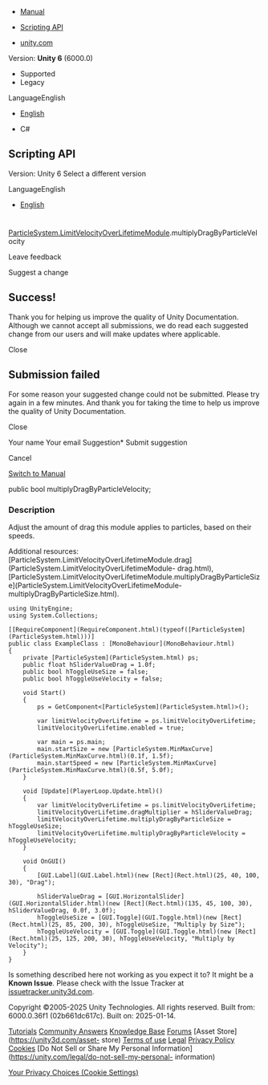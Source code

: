 [ ]()

  * [Manual](../Manual/index.html)
  * [Scripting API](../ScriptReference/index.html)

  * [unity.com](https://unity.com/)

Version: **Unity 6** (6000.0)

  * Supported
  * Legacy

LanguageEnglish

  * [English]()

  * C#

[ ](https://docs.unity3d.com)

## Scripting API

Version: Unity 6 Select a different version

LanguageEnglish

  * [English]()

#
[ParticleSystem.LimitVelocityOverLifetimeModule](ParticleSystem.LimitVelocityOverLifetimeModule.html).multiplyDragByParticleVelocity

Leave feedback

Suggest a change

## Success!

Thank you for helping us improve the quality of Unity Documentation. Although
we cannot accept all submissions, we do read each suggested change from our
users and will make updates where applicable.

Close

## Submission failed

For some reason your suggested change could not be submitted. Please <a>try
again</a> in a few minutes. And thank you for taking the time to help us
improve the quality of Unity Documentation.

Close

Your name Your email Suggestion* Submit suggestion

Cancel

[Switch to Manual](../Manual/class-ParticleSystem.html "Go to ParticleSystem
Component in the Manual")

public bool multiplyDragByParticleVelocity;

### Description

Adjust the amount of drag this module applies to particles, based on their
speeds.

Additional resources:
[ParticleSystem.LimitVelocityOverLifetimeModule.drag](ParticleSystem.LimitVelocityOverLifetimeModule-
drag.html),
[ParticleSystem.LimitVelocityOverLifetimeModule.multiplyDragByParticleSize](ParticleSystem.LimitVelocityOverLifetimeModule-
multiplyDragByParticleSize.html).

    
    
    using UnityEngine;
    using System.Collections;  
      
    [[RequireComponent](RequireComponent.html)(typeof([ParticleSystem](ParticleSystem.html)))]
    public class ExampleClass : [MonoBehaviour](MonoBehaviour.html)
    {
        private [ParticleSystem](ParticleSystem.html) ps;
        public float hSliderValueDrag = 1.0f;
        public bool hToggleUseSize = false;
        public bool hToggleUseVelocity = false;  
      
        void Start()
        {
            ps = GetComponent<[ParticleSystem](ParticleSystem.html)>();  
      
            var limitVelocityOverLifetime = ps.limitVelocityOverLifetime;
            limitVelocityOverLifetime.enabled = true;  
      
            var main = ps.main;
            main.startSize = new [ParticleSystem.MinMaxCurve](ParticleSystem.MinMaxCurve.html)(0.1f, 1.5f);
            main.startSpeed = new [ParticleSystem.MinMaxCurve](ParticleSystem.MinMaxCurve.html)(0.5f, 5.0f);
        }  
      
        void [Update](PlayerLoop.Update.html)()
        {
            var limitVelocityOverLifetime = ps.limitVelocityOverLifetime;
            limitVelocityOverLifetime.dragMultiplier = hSliderValueDrag;
            limitVelocityOverLifetime.multiplyDragByParticleSize = hToggleUseSize;
            limitVelocityOverLifetime.multiplyDragByParticleVelocity = hToggleUseVelocity;
        }  
      
        void OnGUI()
        {
            [GUI.Label](GUI.Label.html)(new [Rect](Rect.html)(25, 40, 100, 30), "Drag");  
      
            hSliderValueDrag = [GUI.HorizontalSlider](GUI.HorizontalSlider.html)(new [Rect](Rect.html)(135, 45, 100, 30), hSliderValueDrag, 0.0f, 3.0f);
            hToggleUseSize = [GUI.Toggle](GUI.Toggle.html)(new [Rect](Rect.html)(25, 85, 200, 30), hToggleUseSize, "Multiply by Size");
            hToggleUseVelocity = [GUI.Toggle](GUI.Toggle.html)(new [Rect](Rect.html)(25, 125, 200, 30), hToggleUseVelocity, "Multiply by Velocity");
        }
    }
    

Is something described here not working as you expect it to? It might be a
**Known Issue**. Please check with the Issue Tracker at
[issuetracker.unity3d.com](https://issuetracker.unity3d.com).

Copyright ©2005-2025 Unity Technologies. All rights reserved. Built from:
6000.0.36f1 (02b661dc617c). Built on: 2025-01-14.

[Tutorials](https://unity3d.com/learn) [Community
Answers](https://answers.unity3d.com) [Knowledge
Base](https://support.unity3d.com/hc/en-us)
[Forums](https://forum.unity3d.com) [Asset Store](https://unity3d.com/asset-
store) [Terms of use](https://docs.unity3d.com/Manual/TermsOfUse.html)
[Legal](https://unity.com/legal) [Privacy
Policy](https://unity.com/legal/privacy-policy)
[Cookies](https://unity.com/legal/cookie-policy) [Do Not Sell or Share My
Personal Information](https://unity.com/legal/do-not-sell-my-personal-
information)

[Your Privacy Choices (Cookie Settings)](javascript:void\(0\);)

